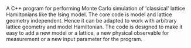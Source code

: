 A C++ program for performing Monte Carlo simulation of 
'classical' lattice Hamiltonians like the Ising model. 
The core code is model and lattice geometry independent. Hence it can be 
adapted to work with arbitrary lattice geometry and model Hamiltonian.
The code is designed to make it easy to add a new model or a lattice, 
a new physical observable for measurement or a new input parameter for 
the program.
